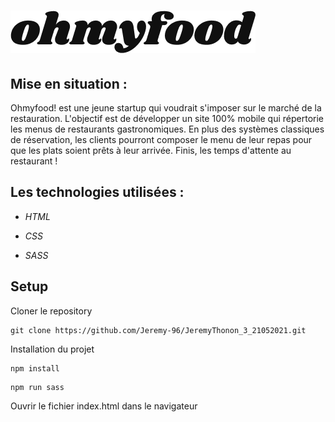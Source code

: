 #  ![Image Ohmyfood](./assets/logo/ohmyfood.png "Ohmyfood")

## Mise en situation :

Ohmyfood! est une jeune startup qui voudrait s'imposer sur le marché de la restauration. L'objectif est de développer un site 100% mobile qui répertorie les menus de restaurants gastronomiques. En plus des systèmes classiques de réservation, les clients pourront composer le menu de leur repas pour que les plats soient prêts à leur arrivée. Finis, les temps d'attente au restaurant !

## Les technologies utilisées :

- *HTML*

- *CSS*

- *SASS*

## Setup

Cloner  le repository

```
git clone https://github.com/Jeremy-96/JeremyThonon_3_21052021.git
```

Installation du projet

```
npm install
```

```
npm run sass
```

Ouvrir le fichier index.html dans le navigateur